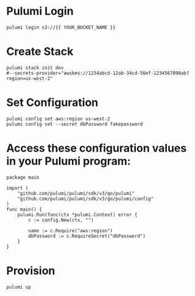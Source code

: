 
# Pulumi Login
```
pulumi login s3://{{ YOUR_BUCKET_NAME }}
```

# Create Stack
```
pulumi stack init dev
#--secrets-provider="awskms://1234abcd-12ab-34cd-56ef-1234567890ab?region=us-west-2"
```

# Set Configuration
```
pulumi config set aws:region us-west-2
pulumi config set --secret dbPassword fakepassword
```

# Access these configuration values in your Pulumi program:
```
package main

import (
    "github.com/pulumi/pulumi/sdk/v3/go/pulumi"
    "github.com/pulumi/pulumi/sdk/v3/go/pulumi/config"
)
func main() {
    pulumi.Run(func(ctx *pulumi.Context) error {
        c := config.New(ctx, "")

        name := c.Require("aws:region")
        dbPassword := c.RequireSecret("dbPassword")
    }
}
```

# Provision
```
pulumi up
```
